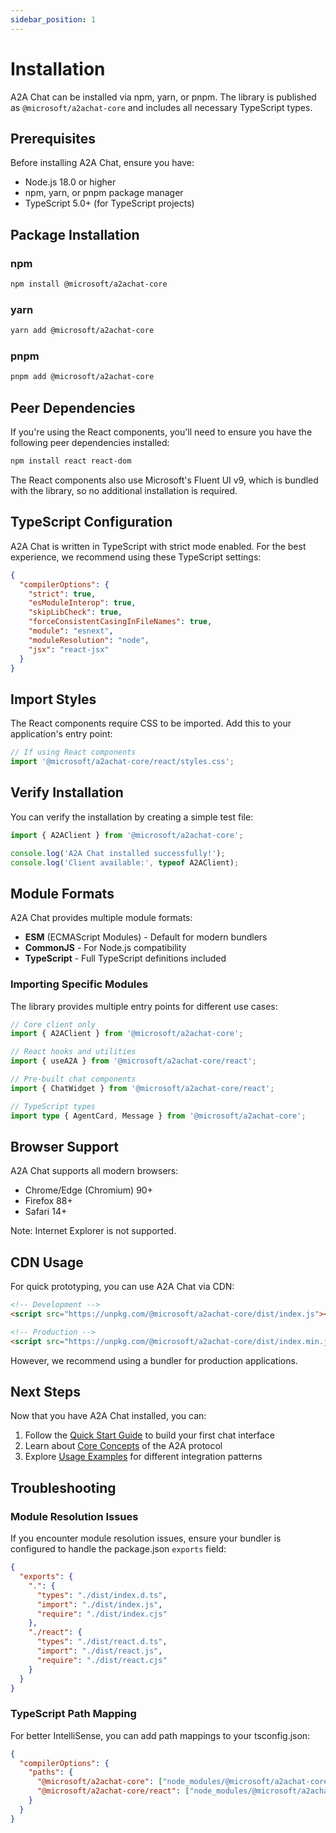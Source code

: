 ```yaml
---
sidebar_position: 1
---
```


# Installation

A2A Chat can be installed via npm, yarn, or pnpm. The library is published as `@microsoft/a2achat-core` and includes all necessary TypeScript types.

## Prerequisites

Before installing A2A Chat, ensure you have:

- Node.js 18.0 or higher
- npm, yarn, or pnpm package manager
- TypeScript 5.0+ (for TypeScript projects)

## Package Installation

### npm

```bash
npm install @microsoft/a2achat-core
```

### yarn

```bash
yarn add @microsoft/a2achat-core
```

### pnpm

```bash
pnpm add @microsoft/a2achat-core
```

## Peer Dependencies

If you're using the React components, you'll need to ensure you have the following peer dependencies installed:

```bash
npm install react react-dom
```

The React components also use Microsoft's Fluent UI v9, which is bundled with the library, so no additional installation is required.

## TypeScript Configuration

A2A Chat is written in TypeScript with strict mode enabled. For the best experience, we recommend using these TypeScript settings:

```json
{
  "compilerOptions": {
    "strict": true,
    "esModuleInterop": true,
    "skipLibCheck": true,
    "forceConsistentCasingInFileNames": true,
    "module": "esnext",
    "moduleResolution": "node",
    "jsx": "react-jsx"
  }
}
```

## Import Styles

The React components require CSS to be imported. Add this to your application's entry point:

```typescript
// If using React components
import '@microsoft/a2achat-core/react/styles.css';
```

## Verify Installation

You can verify the installation by creating a simple test file:

```typescript
import { A2AClient } from '@microsoft/a2achat-core';

console.log('A2A Chat installed successfully!');
console.log('Client available:', typeof A2AClient);
```

## Module Formats

A2A Chat provides multiple module formats:

- **ESM** (ECMAScript Modules) - Default for modern bundlers
- **CommonJS** - For Node.js compatibility
- **TypeScript** - Full TypeScript definitions included

### Importing Specific Modules

The library provides multiple entry points for different use cases:

```typescript
// Core client only
import { A2AClient } from '@microsoft/a2achat-core';

// React hooks and utilities
import { useA2A } from '@microsoft/a2achat-core/react';

// Pre-built chat components
import { ChatWidget } from '@microsoft/a2achat-core/react';

// TypeScript types
import type { AgentCard, Message } from '@microsoft/a2achat-core';
```

## Browser Support

A2A Chat supports all modern browsers:

- Chrome/Edge (Chromium) 90+
- Firefox 88+
- Safari 14+

Note: Internet Explorer is not supported.

## CDN Usage

For quick prototyping, you can use A2A Chat via CDN:

```html
<!-- Development -->
<script src="https://unpkg.com/@microsoft/a2achat-core/dist/index.js"></script>

<!-- Production -->
<script src="https://unpkg.com/@microsoft/a2achat-core/dist/index.min.js"></script>
```

However, we recommend using a bundler for production applications.

## Next Steps

Now that you have A2A Chat installed, you can:

1. Follow the [Quick Start Guide](./quick-start) to build your first chat interface
2. Learn about [Core Concepts](./concepts) of the A2A protocol
3. Explore [Usage Examples](../usage/client-direct) for different integration patterns

## Troubleshooting

### Module Resolution Issues

If you encounter module resolution issues, ensure your bundler is configured to handle the package.json `exports` field:

```json
{
  "exports": {
    ".": {
      "types": "./dist/index.d.ts",
      "import": "./dist/index.js",
      "require": "./dist/index.cjs"
    },
    "./react": {
      "types": "./dist/react.d.ts",
      "import": "./dist/react.js",
      "require": "./dist/react.cjs"
    }
  }
}
```

### TypeScript Path Mapping

For better IntelliSense, you can add path mappings to your tsconfig.json:

```json
{
  "compilerOptions": {
    "paths": {
      "@microsoft/a2achat-core": ["node_modules/@microsoft/a2achat-core/dist/index.d.ts"],
      "@microsoft/a2achat-core/react": ["node_modules/@microsoft/a2achat-core/dist/react.d.ts"]
    }
  }
}
```

